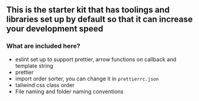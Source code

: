 ## This is the starter kit that has toolings and libraries set up by default so that it can increase your development speed

### What are included here?

- eslint set up to support prettier, arrow functions on callback and template string
- prettier
- import order sorter, you can change it in `prettierrc.json`
- tailwind css class order
- File naming and folder naming conventions
